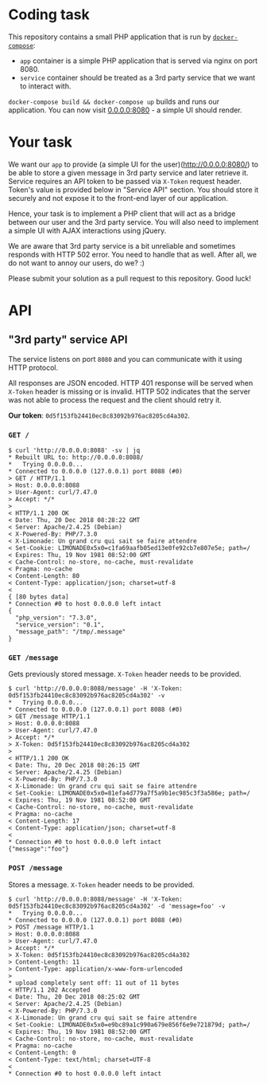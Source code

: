 Coding task
===========

This repository contains a small PHP application that is run by [`docker-compose`](https://docs.docker.com/compose/):

* `app` container is a simple PHP application that is served via nginx on port 8080.
* `service` container should be treated as a 3rd party service that we want to interact with.

`docker-compose build && docker-compose up` builds and runs our application.
You can now visit [0.0.0.0:8080](http://0.0.0.0:8080/) - a simple UI should render.

# Your task

We want our `app` to provide (a simple UI for the user)(http://0.0.0.0:8080/) to be able to store a given message in
3rd party service and later retrieve it. Service requires an API token to be passed via `X-Token` request header.
Token's value is provided below in "Service API" section. You should store it securely and not expose it to the
front-end layer of our application.

Hence, your task is to implement a PHP client that will act as a bridge between our user and the 3rd party service.
You will also need to implement a simple UI with AJAX interactions using jQuery.

We are aware that 3rd party service is a bit unreliable and sometimes responds with HTTP 502 error.
You need to handle that as well. After all, we do not want to annoy our users, do we? :)

Please submit your solution as a pull request to this repository. Good luck!

# API

## "3rd party" service API

The service listens on port `8080` and you can communicate with it using HTTP protocol.

All responses are JSON encoded. HTTP 401 response will be served when `X-Token` header is missing or is invalid.
HTTP 502 indicates that the server was not able to process the request and the client should retry it.

**Our token**: `0d5f153fb24410ec8c83092b976ac8205cd4a302`.

### `GET /`

```
$ curl 'http://0.0.0.0:8088' -sv | jq
* Rebuilt URL to: http://0.0.0.0:8088/
*   Trying 0.0.0.0...
* Connected to 0.0.0.0 (127.0.0.1) port 8088 (#0)
> GET / HTTP/1.1
> Host: 0.0.0.0:8088
> User-Agent: curl/7.47.0
> Accept: */*
> 
< HTTP/1.1 200 OK
< Date: Thu, 20 Dec 2018 08:28:22 GMT
< Server: Apache/2.4.25 (Debian)
< X-Powered-By: PHP/7.3.0
< X-Limonade: Un grand cru qui sait se faire attendre
< Set-Cookie: LIMONADE0x5x0=c1fa69aafb05ed13e0fe92cb7e807e5e; path=/
< Expires: Thu, 19 Nov 1981 08:52:00 GMT
< Cache-Control: no-store, no-cache, must-revalidate
< Pragma: no-cache
< Content-Length: 80
< Content-Type: application/json; charset=utf-8
< 
{ [80 bytes data]
* Connection #0 to host 0.0.0.0 left intact
{
  "php_version": "7.3.0",
  "service_version": "0.1",
  "message_path": "/tmp/.message"
}
```

### `GET /message`

Gets previously stored message. `X-Token` header needs to be provided.

```
$ curl 'http://0.0.0.0:8088/message' -H 'X-Token: 0d5f153fb24410ec8c83092b976ac8205cd4a302' -v
*   Trying 0.0.0.0...
* Connected to 0.0.0.0 (127.0.0.1) port 8088 (#0)
> GET /message HTTP/1.1
> Host: 0.0.0.0:8088
> User-Agent: curl/7.47.0
> Accept: */*
> X-Token: 0d5f153fb24410ec8c83092b976ac8205cd4a302
> 
< HTTP/1.1 200 OK
< Date: Thu, 20 Dec 2018 08:26:15 GMT
< Server: Apache/2.4.25 (Debian)
< X-Powered-By: PHP/7.3.0
< X-Limonade: Un grand cru qui sait se faire attendre
< Set-Cookie: LIMONADE0x5x0=81efa4d779a7f5a9b1ec985c3f3a586e; path=/
< Expires: Thu, 19 Nov 1981 08:52:00 GMT
< Cache-Control: no-store, no-cache, must-revalidate
< Pragma: no-cache
< Content-Length: 17
< Content-Type: application/json; charset=utf-8
< 
* Connection #0 to host 0.0.0.0 left intact
{"message":"foo"}
```

### `POST /message`

Stores a message. `X-Token` header needs to be provided.

```
$ curl 'http://0.0.0.0:8088/message' -H 'X-Token: 0d5f153fb24410ec8c83092b976ac8205cd4a302' -d 'message=foo' -v
*   Trying 0.0.0.0...
* Connected to 0.0.0.0 (127.0.0.1) port 8088 (#0)
> POST /message HTTP/1.1
> Host: 0.0.0.0:8088
> User-Agent: curl/7.47.0
> Accept: */*
> X-Token: 0d5f153fb24410ec8c83092b976ac8205cd4a302
> Content-Length: 11
> Content-Type: application/x-www-form-urlencoded
> 
* upload completely sent off: 11 out of 11 bytes
< HTTP/1.1 202 Accepted
< Date: Thu, 20 Dec 2018 08:25:02 GMT
< Server: Apache/2.4.25 (Debian)
< X-Powered-By: PHP/7.3.0
< X-Limonade: Un grand cru qui sait se faire attendre
< Set-Cookie: LIMONADE0x5x0=e9bc89a1c990a679e856f6e9e721879d; path=/
< Expires: Thu, 19 Nov 1981 08:52:00 GMT
< Cache-Control: no-store, no-cache, must-revalidate
< Pragma: no-cache
< Content-Length: 0
< Content-Type: text/html; charset=UTF-8
< 
* Connection #0 to host 0.0.0.0 left intact
```
